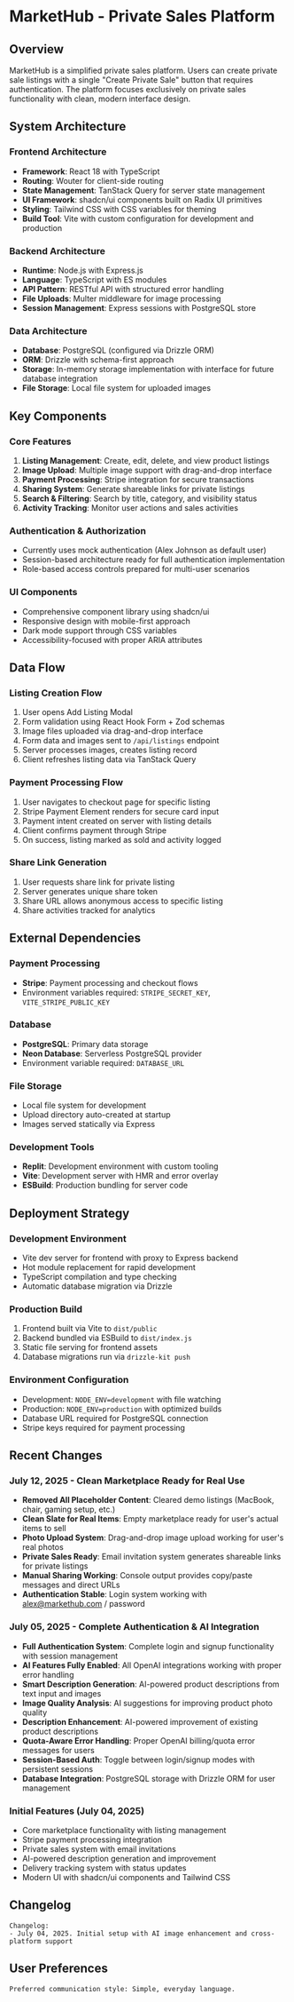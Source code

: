 # MarketHub - Private Sales Platform

## Overview

MarketHub is a simplified private sales platform. Users can create private sale listings with a single "Create Private Sale" button that requires authentication. The platform focuses exclusively on private sales functionality with clean, modern interface design.

## System Architecture

### Frontend Architecture
- **Framework**: React 18 with TypeScript
- **Routing**: Wouter for client-side routing
- **State Management**: TanStack Query for server state management
- **UI Framework**: shadcn/ui components built on Radix UI primitives
- **Styling**: Tailwind CSS with CSS variables for theming
- **Build Tool**: Vite with custom configuration for development and production

### Backend Architecture
- **Runtime**: Node.js with Express.js
- **Language**: TypeScript with ES modules
- **API Pattern**: RESTful API with structured error handling
- **File Uploads**: Multer middleware for image processing
- **Session Management**: Express sessions with PostgreSQL store

### Data Architecture
- **Database**: PostgreSQL (configured via Drizzle ORM)
- **ORM**: Drizzle with schema-first approach
- **Storage**: In-memory storage implementation with interface for future database integration
- **File Storage**: Local file system for uploaded images

## Key Components

### Core Features
1. **Listing Management**: Create, edit, delete, and view product listings
2. **Image Upload**: Multiple image support with drag-and-drop interface
3. **Payment Processing**: Stripe integration for secure transactions
4. **Sharing System**: Generate shareable links for private listings
5. **Search & Filtering**: Search by title, category, and visibility status
6. **Activity Tracking**: Monitor user actions and sales activities

### Authentication & Authorization
- Currently uses mock authentication (Alex Johnson as default user)
- Session-based architecture ready for full authentication implementation
- Role-based access controls prepared for multi-user scenarios

### UI Components
- Comprehensive component library using shadcn/ui
- Responsive design with mobile-first approach
- Dark mode support through CSS variables
- Accessibility-focused with proper ARIA attributes

## Data Flow

### Listing Creation Flow
1. User opens Add Listing Modal
2. Form validation using React Hook Form + Zod schemas
3. Image files uploaded via drag-and-drop interface
4. Form data and images sent to `/api/listings` endpoint
5. Server processes images, creates listing record
6. Client refreshes listing data via TanStack Query

### Payment Processing Flow
1. User navigates to checkout page for specific listing
2. Stripe Payment Element renders for secure card input
3. Payment intent created on server with listing details
4. Client confirms payment through Stripe
5. On success, listing marked as sold and activity logged

### Share Link Generation
1. User requests share link for private listing
2. Server generates unique share token
3. Share URL allows anonymous access to specific listing
4. Share activities tracked for analytics

## External Dependencies

### Payment Processing
- **Stripe**: Payment processing and checkout flows
- Environment variables required: `STRIPE_SECRET_KEY`, `VITE_STRIPE_PUBLIC_KEY`

### Database
- **PostgreSQL**: Primary data storage
- **Neon Database**: Serverless PostgreSQL provider
- Environment variable required: `DATABASE_URL`

### File Storage
- Local file system for development
- Upload directory auto-created at startup
- Images served statically via Express

### Development Tools
- **Replit**: Development environment with custom tooling
- **Vite**: Development server with HMR and error overlay
- **ESBuild**: Production bundling for server code

## Deployment Strategy

### Development Environment
- Vite dev server for frontend with proxy to Express backend
- Hot module replacement for rapid development
- TypeScript compilation and type checking
- Automatic database migration via Drizzle

### Production Build
1. Frontend built via Vite to `dist/public`
2. Backend bundled via ESBuild to `dist/index.js`
3. Static file serving for frontend assets
4. Database migrations run via `drizzle-kit push`

### Environment Configuration
- Development: `NODE_ENV=development` with file watching
- Production: `NODE_ENV=production` with optimized builds
- Database URL required for PostgreSQL connection
- Stripe keys required for payment processing

## Recent Changes

### July 12, 2025 - Clean Marketplace Ready for Real Use
- **Removed All Placeholder Content**: Cleared demo listings (MacBook, chair, gaming setup, etc.)
- **Clean Slate for Real Items**: Empty marketplace ready for user's actual items to sell
- **Photo Upload System**: Drag-and-drop image upload working for user's real photos
- **Private Sales Ready**: Email invitation system generates shareable links for private listings
- **Manual Sharing Working**: Console output provides copy/paste messages and direct URLs
- **Authentication Stable**: Login system working with alex@markethub.com / password

### July 05, 2025 - Complete Authentication & AI Integration
- **Full Authentication System**: Complete login and signup functionality with session management
- **AI Features Fully Enabled**: All OpenAI integrations working with proper error handling
- **Smart Description Generation**: AI-powered product descriptions from text input and images
- **Image Quality Analysis**: AI suggestions for improving product photo quality
- **Description Enhancement**: AI-powered improvement of existing product descriptions
- **Quota-Aware Error Handling**: Proper OpenAI billing/quota error messages for users
- **Session-Based Auth**: Toggle between login/signup modes with persistent sessions
- **Database Integration**: PostgreSQL storage with Drizzle ORM for user management

### Initial Features (July 04, 2025)
- Core marketplace functionality with listing management
- Stripe payment processing integration
- Private sales system with email invitations
- AI-powered description generation and improvement
- Delivery tracking system with status updates
- Modern UI with shadcn/ui components and Tailwind CSS

## Changelog

```
Changelog:
- July 04, 2025. Initial setup with AI image enhancement and cross-platform support
```

## User Preferences

```
Preferred communication style: Simple, everyday language.
```